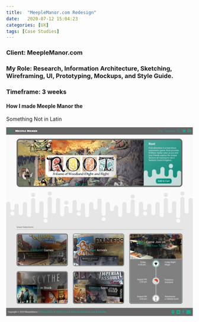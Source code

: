 ```yaml
---
title:  "MeepleManor.com Redesign"
date:   2020-07-12 15:04:23
categories: [UX]
tags: [Case Studies]
---
```

### Client: MeepleManor.com
### My Role: Research, Information Architecture, Sketching, Wireframing, UI, Prototyping, Mockups, and Style Guide.
### Timeframe: 3 weeks

#### How I made Meeple Manor the

Something Not in Latin

![Home Page](/images/meeple-manor/home.jpg)